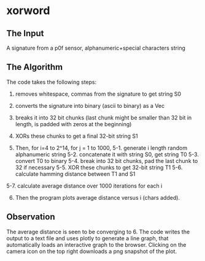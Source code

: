 # xorword
## The Input 
A signature from a p0f sensor, alphanumeric+special characters string

## The Algorithm
The code takes the following steps:
1. removes whitespace, commas from the signature to get string S0
2. converts the signature into binary (ascii to binary) as a Vec<u8>
3. breaks it into 32 bit chunks (last chunk might be smaller than 32 bit in length, is padded with zeros at the beginning)
4. XORs these chunks to get a final 32-bit string S1
  
5. Then, for i=4 to 2^14, for j = 1 to 1000,
  5-1. generate i length random alphanumeric string
  5-2. concatenate it with string S0, get string T0
  5-3. convert T0 to binary
  5-4. break into 32 bit chunks, pad the last chunk to 32 if necessary
  5-5. XOR these chunks to get 32-bit string T1
  5-6. calculate hamming distance between T1 and S1
  
  5-7. calculate average distance over 1000 iterations for each i
  
6. Then the program plots average distance versus i (chars added). 
  
## Observation
The average distance is seen to be converging to 6. The code writes the output to a text file and uses plotly to generate a line graph, that automatically loads an interactive graph to the browser. Clicking on the camera icon on the top right downloads a png snapshot of the plot.
